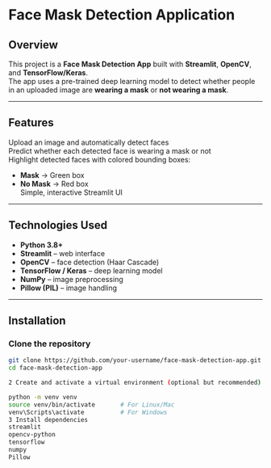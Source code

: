 #  Face Mask Detection Application  

##  Overview  
This project is a **Face Mask Detection App** built with **Streamlit**, **OpenCV**, and **TensorFlow/Keras**.  
The app uses a pre-trained deep learning model to detect whether people in an uploaded image are **wearing a mask** or **not wearing a mask**.  

---

##  Features  
   Upload an image and automatically detect faces   
   Predict whether each detected face is wearing a mask or not  
   Highlight detected faces with colored bounding boxes:  
-  **Mask** → Green box  
-  **No Mask** → Red box  
  Simple, interactive Streamlit UI  

---

##  Technologies Used  
- **Python 3.8+**  
- **Streamlit** – web interface  
- **OpenCV** – face detection (Haar Cascade)  
- **TensorFlow / Keras** – deep learning model  
- **NumPy** – image preprocessing  
- **Pillow (PIL)** – image handling  

---

## Installation  

###  Clone the repository  
```bash
git clone https://github.com/your-username/face-mask-detection-app.git
cd face-mask-detection-app

2️ Create and activate a virtual environment (optional but recommended)

python -m venv venv
source venv/bin/activate       # For Linux/Mac
venv\Scripts\activate          # For Windows
3️ Install dependencies
streamlit
opencv-python
tensorflow
numpy
Pillow
